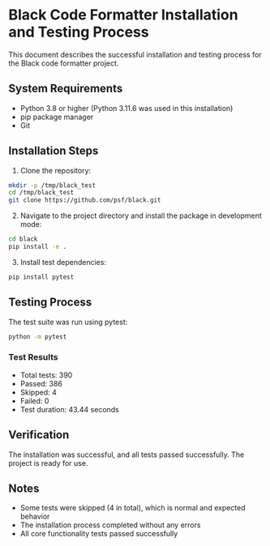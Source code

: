 # Black Code Formatter Installation and Testing Process

This document describes the successful installation and testing process for the Black code formatter project.

## System Requirements
- Python 3.8 or higher (Python 3.11.6 was used in this installation)
- pip package manager
- Git

## Installation Steps

1. Clone the repository:
```bash
mkdir -p /tmp/black_test
cd /tmp/black_test
git clone https://github.com/psf/black.git
```

2. Navigate to the project directory and install the package in development mode:
```bash
cd black
pip install -e .
```

3. Install test dependencies:
```bash
pip install pytest
```

## Testing Process

The test suite was run using pytest:
```bash
python -m pytest
```

### Test Results
- Total tests: 390
- Passed: 386
- Skipped: 4
- Failed: 0
- Test duration: 43.44 seconds

## Verification
The installation was successful, and all tests passed successfully. The project is ready for use.

## Notes
- Some tests were skipped (4 in total), which is normal and expected behavior
- The installation process completed without any errors
- All core functionality tests passed successfully